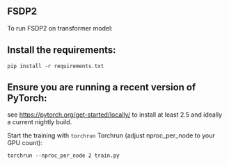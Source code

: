 ## FSDP2

To run FSDP2 on transformer model:

## Install the requirements:
~~~
pip install -r requirements.txt
~~~

## Ensure you are running a recent version of PyTorch:
see https://pytorch.org/get-started/locally/ to install at least 2.5 and ideally a current nightly build.

Start the training with `torchrun` Torchrun (adjust nproc_per_node to your GPU count):

```
torchrun --nproc_per_node 2 train.py
```
